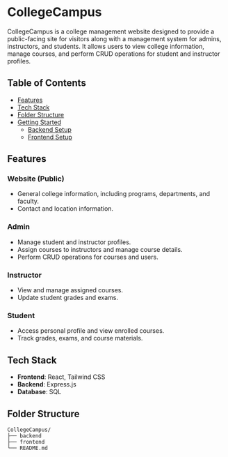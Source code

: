 # CollegeCampus

CollegeCampus is a college management website designed to provide a public-facing site for visitors along with a management system for admins, instructors, and students. It allows users to view college information, manage courses, and perform CRUD operations for student and instructor profiles.

## Table of Contents
- [Features](#features)
- [Tech Stack](#tech-stack)
- [Folder Structure](#folder-structure)
- [Getting Started](#getting-started)
  - [Backend Setup](#backend-setup)
  - [Frontend Setup](#frontend-setup)

## Features

### Website (Public)
- General college information, including programs, departments, and faculty.
- Contact and location information.

### Admin
- Manage student and instructor profiles.
- Assign courses to instructors and manage course details.
- Perform CRUD operations for courses and users.

### Instructor
- View and manage assigned courses.
- Update student grades and exams.

### Student
- Access personal profile and view enrolled courses.
- Track grades, exams, and course materials.

## Tech Stack

- **Frontend**: React, Tailwind CSS
- **Backend**: Express.js
- **Database**: SQL 

## Folder Structure

```plaintext
CollegeCampus/
├── backend
├── frontend
└── README.md
